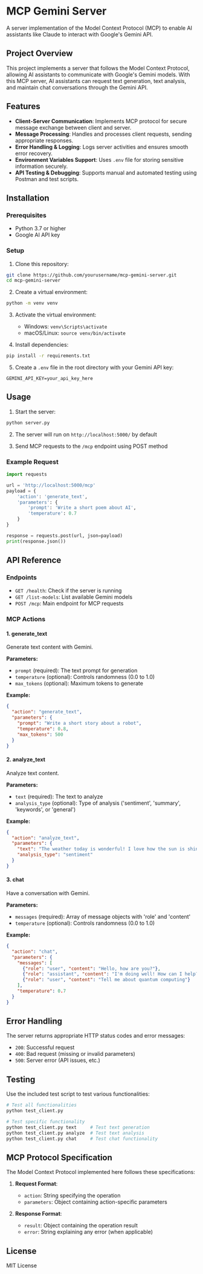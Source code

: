 # MCP Gemini Server

A server implementation of the Model Context Protocol (MCP) to enable AI assistants like Claude to interact with Google's Gemini API.

## Project Overview

This project implements a server that follows the Model Context Protocol, allowing AI assistants to communicate with Google's Gemini models. With this MCP server, AI assistants can request text generation, text analysis, and maintain chat conversations through the Gemini API.

## Features

- **Client-Server Communication**: Implements MCP protocol for secure message exchange between client and server.  
- **Message Processing**: Handles and processes client requests, sending appropriate responses.  
- **Error Handling & Logging**: Logs server activities and ensures smooth error recovery.  
- **Environment Variables Support**: Uses `.env` file for storing sensitive information securely.  
- **API Testing & Debugging**: Supports manual and automated testing using Postman and test scripts.  

## Installation

### Prerequisites

- Python 3.7 or higher
- Google AI API key

### Setup

1. Clone this repository:
```bash
git clone https://github.com/yourusername/mcp-gemini-server.git
cd mcp-gemini-server
```

2. Create a virtual environment:
```bash
python -m venv venv
```

3. Activate the virtual environment:
   - Windows: `venv\Scripts\activate`
   - macOS/Linux: `source venv/bin/activate`

4. Install dependencies:
```bash
pip install -r requirements.txt
```

5. Create a `.env` file in the root directory with your Gemini API key:
```
GEMINI_API_KEY=your_api_key_here
```

## Usage

1. Start the server:
```bash
python server.py
```

2. The server will run on `http://localhost:5000/` by default

3. Send MCP requests to the `/mcp` endpoint using POST method

### Example Request

```python
import requests

url = 'http://localhost:5000/mcp'
payload = {
    'action': 'generate_text',
    'parameters': {
        'prompt': 'Write a short poem about AI',
        'temperature': 0.7
    }
}

response = requests.post(url, json=payload)
print(response.json())
```

## API Reference

### Endpoints

- `GET /health`: Check if the server is running
- `GET /list-models`: List available Gemini models
- `POST /mcp`: Main endpoint for MCP requests

### MCP Actions

#### 1. generate_text

Generate text content with Gemini.

**Parameters:**
- `prompt` (required): The text prompt for generation
- `temperature` (optional): Controls randomness (0.0 to 1.0)
- `max_tokens` (optional): Maximum tokens to generate

**Example:**
```json
{
  "action": "generate_text",
  "parameters": {
    "prompt": "Write a short story about a robot",
    "temperature": 0.8,
    "max_tokens": 500
  }
}
```

#### 2. analyze_text

Analyze text content.

**Parameters:**
- `text` (required): The text to analyze
- `analysis_type` (optional): Type of analysis ('sentiment', 'summary', 'keywords', or 'general')

**Example:**
```json
{
  "action": "analyze_text",
  "parameters": {
    "text": "The weather today is wonderful! I love how the sun is shining.",
    "analysis_type": "sentiment"
  }
}
```

#### 3. chat

Have a conversation with Gemini.

**Parameters:**
- `messages` (required): Array of message objects with 'role' and 'content'
- `temperature` (optional): Controls randomness (0.0 to 1.0)

**Example:**
```json
{
  "action": "chat",
  "parameters": {
    "messages": [
      {"role": "user", "content": "Hello, how are you?"},
      {"role": "assistant", "content": "I'm doing well! How can I help?"},
      {"role": "user", "content": "Tell me about quantum computing"}
    ],
    "temperature": 0.7
  }
}
```

## Error Handling

The server returns appropriate HTTP status codes and error messages:

- `200`: Successful request
- `400`: Bad request (missing or invalid parameters)
- `500`: Server error (API issues, etc.)

## Testing

Use the included test script to test various functionalities:

```bash
# Test all functionalities
python test_client.py

# Test specific functionality
python test_client.py text     # Test text generation
python test_client.py analyze  # Test text analysis
python test_client.py chat     # Test chat functionality
```

## MCP Protocol Specification

The Model Context Protocol implemented here follows these specifications:

1. **Request Format**:
   - `action`: String specifying the operation
   - `parameters`: Object containing action-specific parameters

2. **Response Format**:
   - `result`: Object containing the operation result
   - `error`: String explaining any error (when applicable)

## License

MIT License
